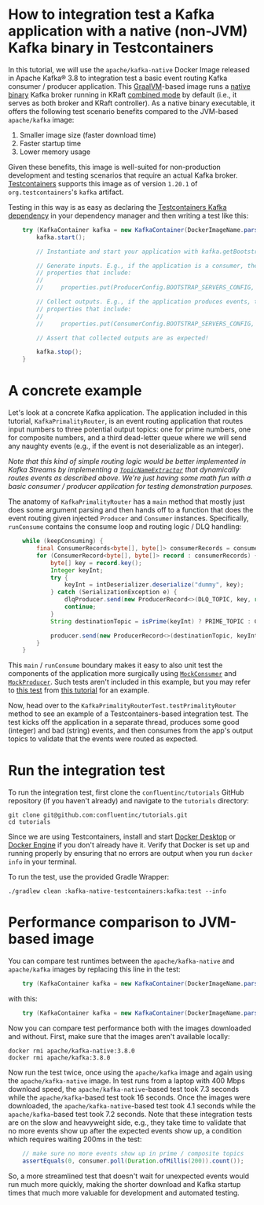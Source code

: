 <!-- title: How to integration test a Kafka application with a native (non-JVM) Kafka binary in Testcontainers -->
<!-- description: In this tutorial, learn how to integration test a Kafka application with a native (non-JVM) Kafka binary in Testcontainers, with step-by-step instructions and supporting code. -->

# How to integration test a Kafka application with a native (non-JVM) Kafka binary in Testcontainers

In this tutorial, we will use the `apache/kafka-native` Docker Image released in Apache Kafka® 3.8 to integration test a basic event routing Kafka consumer / producer application. This [GraalVM](https://www.graalvm.org/)-based image runs a [native binary](https://www.graalvm.org/latest/reference-manual/native-image/) Kafka broker running in KRaft [combined mode](https://kafka.apache.org/documentation/#kraft_role) by default (i.e., it serves as both broker and KRaft controller). As a native binary executable, it offers the following test scenario benefits compared to the JVM-based `apache/kafka` image:

1. Smaller image size (faster download time)
2. Faster startup time
3. Lower memory usage

Given these benefits, this image is well-suited for non-production development and testing scenarios that require an actual Kafka broker. [Testcontainers](https://java.testcontainers.org/modules/kafka/) supports this image as of version `1.20.1` of `org.testcontainers`'s `kafka` artifact.

Testing in this way is as easy as declaring the [Testcontainers Kafka dependency](https://mvnrepository.com/artifact/org.testcontainers/kafka/1.20.1) in your dependency manager and then writing a test like this:

```java
    try (KafkaContainer kafka = new KafkaContainer(DockerImageName.parse("apache/kafka-native:<VERSION>>"))) {
        kafka.start();

        // Instantiate and start your application with kafka.getBootstrapServers() as your bootstrap servers endpoint

        // Generate inputs. E.g., if the application is a consumer, then create a Producer instantiated with 
        // properties that include:
        //
        //     properties.put(ProducerConfig.BOOTSTRAP_SERVERS_CONFIG, kafka.getBootstrapServers());

        // Collect outputs. E.g., if the application produces events, then create a Consumer instantiated with 
        // properties that include:
        //
        //     properties.put(ConsumerConfig.BOOTSTRAP_SERVERS_CONFIG, kafka.getBootstrapServers());

        // Assert that collected outputs are as expected!

        kafka.stop();
    }
```
        
# A concrete example

Let's look at a concrete Kafka application. The application included in this tutorial, `KafkaPrimalityRouter`, is an 
event routing application that routes input numbers to three potential output topics: one for prime numbers, one for
composite numbers, and a third dead-letter queue where we will send any naughty events (e.g., if the event is not 
deserializable as an integer).

_*Note that this kind of simple routing logic would be better implemented in Kafka Streams by implementing a 
[`TopicNameExtractor`](https://javadoc.io/static/org.apache.kafka/kafka-streams/3.7.0/org/apache/kafka/streams/processor/TopicNameExtractor.html)
that dynamically routes events as described above. We're just having some math fun with a basic consumer / producer application for 
testing demonstration purposes.*_

The anatomy of `KafkaPrimalityRouter` has a `main` method that mostly just does some argument parsing and then hands off
to a function that does the event routing given injected `Producer` and `Consumer` instances. Specifically, `runConsume`
contains the consume loop and routing logic / DLQ handling:

```java
    while (keepConsuming) {
        final ConsumerRecords<byte[], byte[]> consumerRecords = consumer.poll(Duration.ofSeconds(1));
        for (ConsumerRecord<byte[], byte[]> record : consumerRecords) {
            byte[] key = record.key();
            Integer keyInt;
            try {
                keyInt = intDeserializer.deserialize("dummy", key);
            } catch (SerializationException e) {
                dlqProducer.send(new ProducerRecord<>(DLQ_TOPIC, key, record.value()));
                continue;
            }
            String destinationTopic = isPrime(keyInt) ? PRIME_TOPIC : COMPOSITE_TOPIC;

            producer.send(new ProducerRecord<>(destinationTopic, keyInt, keyInt));
        }
    }
```

This `main` / `runConsume` boundary makes it easy to also unit test the components of the application more surgically using [`MockConsumer`](https://kafka.apache.org/38/javadoc/org/apache/kafka/clients/consumer/MockConsumer.html)
and [`MockProducer`](https://kafka.apache.org/38/javadoc/org/apache/kafka/clients/producer/MockProducer.html). Such tests aren't included
in this example, but you may refer to [this test](https://github.com/confluentinc/tutorials/blob/master/kafka-producer-application/kafka/src/test/java/io/confluent/developer/KafkaProducerApplicationTest.java) from [this tutorial](https://developer.confluent.io/confluent-tutorials/kafka-producer-application/kafka/)
for an example.

Now, head over to the `KafkaPrimalityRouterTest.testPrimalityRouter` method to see an example of a Testcontainers-based 
integration test. The test kicks off the application in a separate thread, produces some good (integer) and bad (string)
events, and then consumes from the app's output topics to validate that the events were routed as expected.

# Run the integration test

To run the integration test, first clone the `confluentinc/tutorials` GitHub repository (if you haven't already) and navigate to the `tutorials` directory:

```shell
git clone git@github.com:confluentinc/tutorials.git
cd tutorials
```

Since we are using Testcontainers, install and start [Docker Desktop](https://docs.docker.com/desktop/) or 
[Docker Engine](https://docs.docker.com/engine/install/) if you don't already have it. Verify that Docker is set up and 
running properly by ensuring that no errors are output when you run `docker info` in your terminal.

To run the test, use the provided Gradle Wrapper:

```shell
./gradlew clean :kafka-native-testcontainers:kafka:test --info  
```

# Performance comparison to JVM-based image

You can compare test runtimes between the `apache/kafka-native` and `apache/kafka` images by replacing this line in the test:

```java
    try (KafkaContainer kafka = new KafkaContainer(DockerImageName.parse("apache/kafka-native:3.8.0"))) {
```

with this:

```java
    try (KafkaContainer kafka = new KafkaContainer(DockerImageName.parse("apache/kafka:3.8.0"))) {
```

Now you can compare test performance both with the images downloaded and without. First, make sure that the images aren't available locally:

```noformat
docker rmi apache/kafka-native:3.8.0
docker rmi apache/kafka:3.8.0
```

Now run the test twice, once using the `apache/kafka` image and again using the `apache/kafka-native` image. In test
runs from a laptop with 400 Mbps download speed, the `apache/kafka-native`-based test took 7.3 seconds while the 
`apache/kafka`-based test took 16 seconds. Once the images were downloaded, the `apache/kafka-native`-based test
took 4.1 seconds while the `apache/kafka`-based test took 7.2 seconds. Note that these integration tests are on the slow
and heavyweight side, e.g., they take time to validate that no more events show up after the expected events show up, a 
condition which requires waiting 200ms in the test:

```java
    // make sure no more events show up in prime / composite topics
    assertEquals(0, consumer.poll(Duration.ofMillis(200)).count());
```

So, a more streamlined test that doesn't wait for unexpected events would run much more quickly, making the shorter
download and Kafka startup times that much more valuable for development and automated testing.
